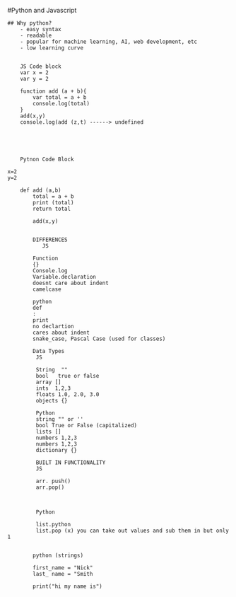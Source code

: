 #Python and Javascript

    ## Why python?
        - easy syntax
        - readable
        - popular for machine learning, AI, web development, etc
        - low learning curve


        JS Code block
        var x = 2
        var y = 2

        function add (a + b){
            var total = a + b
            console.log(total)
        }
        add(x,y)
        console.log(add (z,t) ------> undefined





        Pytnon Code Block

    x=2
    y=2

        def add (a,b)
            total = a + b
            print (total)
            return total

            add(x,y)


            DIFFERENCES
               JS

            Function
            {}
            Console.log
            Variable.declaration
            doesnt care about indent
            camelcase

            python
            def
            :
            print
            no declartion
            cares about indent
            snake_case, Pascal Case (used for classes)

            Data Types
             JS

             String  ""
             bool   true or false
             array []
             ints  1,2,3
             floats 1.0, 2.0, 3.0
             objects {}

             Python
             string "" or ''
             bool True or False (capitalized)
             lists []
             numbers 1,2,3
             numbers 1,2,3
             dictionary {}

             BUILT IN FUNCTIONALITY
             JS

             arr. push()
             arr.pop()



             Python

             list.python
             list.pop (x) you can take out values and sub them in but only 1


            python (strings)

            first_name = "Nick"
            last_ name = "Smith

            print("hi my name is")

